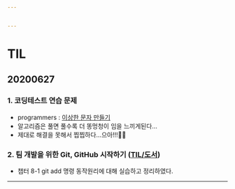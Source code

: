 ```yaml
---


---
```


<h1 id="til">TIL</h1>
<h2 id="section">20200627</h2>
<h3 id="코딩테스트-연습-문제">1. 코딩테스트 연습 문제</h3>
<ul>
<li>programmers : <a href="https://github.com/jina95/TIL/blob/master/Algorithm/LEVEL%201/%EC%9D%B4%EC%83%81%ED%95%9C%20%EB%AC%B8%EC%9E%90%20%EB%A7%8C%EB%93%A4%EA%B8%B0.html">이상한 문자 만들기</a></li>
<li>알고리즘은 풀면 풀수록 더 똥멍청이 임을 느끼게된다…</li>
<li>제대로 해결을 못해서 찝찝하다…으아!!!🤯🤯</li>
</ul>
<h3 id="팀-개발을-위한-git-github-시작하기-til도서">2. 팀 개발을 위한 Git, GitHub 시작하기 (<a href="https://github.com/jina95/TIL/tree/master/%EB%8F%84%EC%84%9C">TIL/도서</a>)</h3>
<ul>
<li>챕터 8-1 git add 명령 동작원리에 대해 실습하고 정리하였다.</li>
</ul>
<hr>

